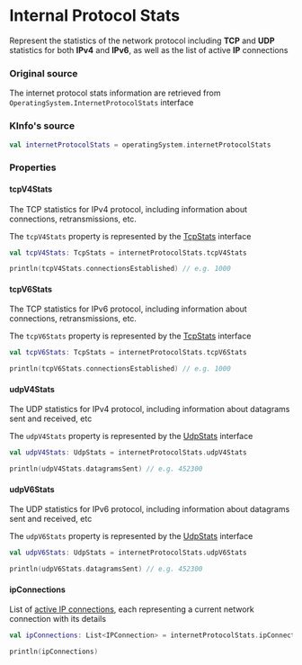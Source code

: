 # Internal Protocol Stats

Represent the statistics of the network protocol including **TCP** and **UDP** statistics
for both **IPv4** and **IPv6**, as well as the list of active **IP** connections

### Original source

The internet protocol stats information are retrieved from `OperatingSystem.InternetProtocolStats` interface

### KInfo's source

```kotlin
val internetProtocolStats = operatingSystem.internetProtocolStats
```

### Properties

#### tcpV4Stats

The TCP statistics for IPv4 protocol, including information about connections, retransmissions, etc.

The `tcpV4Stats` property is represented by the [TcpStats](tcp_stats.md) interface

```kotlin
val tcpV4Stats: TcpStats = internetProtocolStats.tcpV4Stats

println(tcpV4Stats.connectionsEstablished) // e.g. 1000
```

#### tcpV6Stats

The TCP statistics for IPv6 protocol, including information about connections, retransmissions, etc.

The `tcpV6Stats` property is represented by the [TcpStats](tcp_stats.md) interface

```kotlin
val tcpV6Stats: TcpStats = internetProtocolStats.tcpV6Stats

println(tcpV6Stats.connectionsEstablished) // e.g. 1000
```

#### udpV4Stats

The UDP statistics for IPv4 protocol, including information about datagrams sent and received, etc

The `udpV4Stats` property is represented by the [UdpStats](udp_stats.md) interface

```kotlin
val udpV4Stats: UdpStats = internetProtocolStats.udpV4Stats

println(udpV4Stats.datagramsSent) // e.g. 452300
```

#### udpV6Stats

The UDP statistics for IPv6 protocol, including information about datagrams sent and received, etc

The `udpV6Stats` property is represented by the [UdpStats](udp_stats.md) interface

```kotlin
val udpV6Stats: UdpStats = internetProtocolStats.udpV6Stats

println(udpV6Stats.datagramsSent) // e.g. 452300
```

#### ipConnections

List of [active IP connections](ip_connection.md), each representing a current network connection with its details

```kotlin
val ipConnections: List<IPConnection> = internetProtocolStats.ipConnections

println(ipConnections)
```